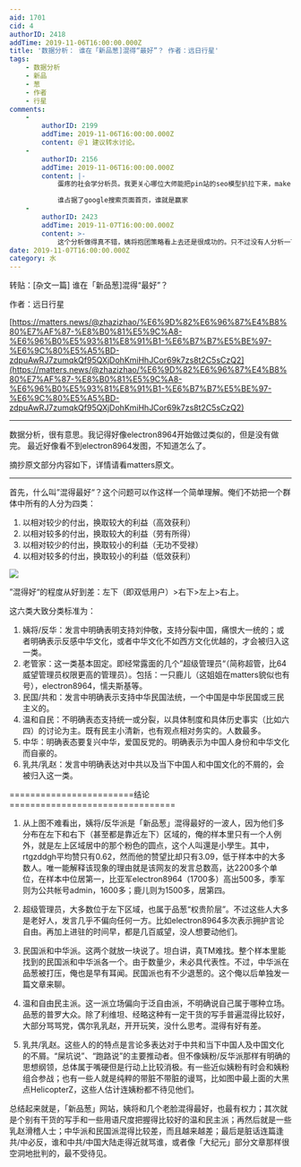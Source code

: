 ```yaml
---
aid: 1701
cid: 4
authorID: 2418
addTime: 2019-11-06T16:00:00.000Z
title: '数据分析： 谁在「新品葱]混得“最好”？ 作者：远日行星'
tags:
    - 数据分析
    - 新品
    - 葱
    - 作者
    - 行星
comments:
    -
        authorID: 2199
        addTime: 2019-11-06T16:00:00.000Z
        content: ＠1 建议转水讨论。
    -
        authorID: 2156
        addTime: 2019-11-06T16:00:00.000Z
        content: |-
            蛋疼的社会学分析员。我更关心哪位大师能把pin站的seo模型扒拉下来，make money，make sense。

            谁占据了google搜索页面首页，谁就是赢家
    -
        authorID: 2423
        addTime: 2019-11-07T16:00:00.000Z
        content: >-
            这个分析做得真不错，姨将抱团策略看上去还是很成功的。只不过没有人分析一下姨粉威望的来源是姨粉互赞还是来自其他人，至少电子8964根CF5的分析是有来源分析的。
date: 2019-11-07T16:00:00.000Z
category: 水
---
```


转贴：\[杂文一篇\] 谁在「新品葱\]混得“最好”？

作者：远日行星

[https://matters.news/@zhazizhao/%E6%9D%82%E6%96%87%E4%B8%80%E7%AF%87-%E8%B0%81%E5%9C%A8-%E6%96%B0%E5%93%81%E8%91%B1-%E6%B7%B7%E5%BE%97-%E6%9C%80%E5%A5%BD-zdpuAwRJ7zumqkQf95QXjDohKmiHhJCor69k7zs8t2C5sCzQ2](https://matters.news/@zhazizhao/%E6%9D%82%E6%96%87%E4%B8%80%E7%AF%87-%E8%B0%81%E5%9C%A8-%E6%96%B0%E5%93%81%E8%91%B1-%E6%B7%B7%E5%BE%97-%E6%9C%80%E5%A5%BD-zdpuAwRJ7zumqkQf95QXjDohKmiHhJCor69k7zs8t2C5sCzQ2)

* * *

数据分析，很有意思。我记得好像electron8964开始做过类似的，但是没有做完。 最近好像看不到electron8964发图，不知道怎么了。

摘抄原文部分内容如下，详情请看matters原文。

* * *

首先，什么叫”混得最好“？这个问题可以作这样一个简单理解。俺们不妨把一个群体中所有的人分为四类：

1.  以相对较少的付出，换取较大的利益（高效获利）
2.  以相对较多的付出，换取较大的利益（劳有所得）
3.  以相对较少的付出，换取较小的利益（无功不受禄）
4.  以相对较多的付出，换取较小的利益（低效获利）

![](https://assets.matters.news/embed/7e09c888-d119-4484-86f9-d0574d424a77.png)

”混得好“的程度从好到差：左下（即双低用户）>右下>左上>右上。

这六类大致分类标准为：

1.  姨将/反华：发言中明确表明支持刘仲敬，支持分裂中国，痛恨大一统的；或者明确表示反感中华文化，或者中华文化不如西方文化优越的，才会被归入这一类。
2.  老管家：这一类基本固定。即经常露面的几个”超级管理员“（简称超管，比64威望管理员权限更高的管理员）。包括：一只鹿儿（这姐姐在matters貌似也有号），electron8964，懦夫斯基等。
3.  民国/共和：发言中明确表示支持中华民国法统，一个中国是中华民国或三民主义的。
4.  温和自民：不明确表态支持统一或分裂，以具体制度和具体历史事实（比如六四）的讨论为主。既有民主小清新，也有观点相对务实的。人数最多。
5.  中华：明确表态要复兴中华，爱国反党的。明确表示为中国人身份和中华文化而自豪的。
6.  乳共/乳赵：发言中明确表达对中共以及当下中国人和中国文化的不屑的，会被归入这一类。

\========================结论================================

1.  从上图不难看出，姨将/反华派是「新品葱」混得最好的一波人，因为他们多分布在左下和右下（甚至都是靠近左下）区域的，俺的样本里只有一个人例外，就是左上区域居中的那个粉色的圆点，这个人叫還是小學生。其中，rtgzddgh平均赞只有0.62，然而他的赞望比却只有3.09，低于样本中的大多数人。唯一能解释该现象的理由就是该网友的发言总数高，达2200多个单位，在样本中位居第一，比亚军electron8964（1700多）高出500多，季军则为公共帐号admin，1600多；鹿儿则为1500多，居第四。
    
2.  超级管理员，大多数位于左下区域，也属于品葱“权贵阶层”。不过这些人大多是老好人，发言几乎不偏向任何一方。比如electron8964多次表示拥护言论自由。再加上进驻的时间早，都是几百威望，没人想要动他们。
    
3.  民国派和中华派。这两个就放一块说了。坦白讲，真TM难找。整个样本里能找到的民国派和中华派各一个。由于数量少，未必具代表性。不过，中华派在品葱被打压，俺也是早有耳闻。民国派也有不少退葱的。这个俺以后单独发一篇文章来聊。
    
4.  温和自由民主派。这一派立场偏向于泛自由派，不明确说自己属于哪种立场。品葱的普罗大众。除了利维坦、经略这种有一定干货的写手普遍混得比较好，大部分骂骂党，偶尔乳乳赵，开开玩笑，没什么思考。混得有好有差。
    
5.  乳共/乳赵。这些人的的特点是言论多表达对于中共和当下中国人及中国文化的不屑。“屎坑说”、“跑路说”的主要推动者。但不像姨粉/反华派那样有明确的思想纲领，总体属于嘴硬但是行动上比较消极。有一些近似姨粉有时会和姨粉组合参战；也有一些人就是纯粹的带脏不带脏的谩骂，比如图中最上面的大黑点HelicopterZ，这些人估计连姨粉都不待见他们。
    

总结起来就是，「新品葱」网站，姨将和几个老脸混得最好，也最有权力；其次就是个别有干货的写手和一些用语尺度把握得比较好的温和民主派；再然后就是一些乳赵滑稽人士；中华派和民国派混得比较差，而且越来越差；最后是脏话连篇逢共/中必反，谁和中共/中国大陆走得近就骂谁，或者像「大纪元」部分文章那样很空洞地批判的，最不受待见。
